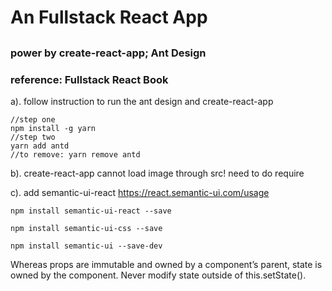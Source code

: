 # An Fullstack React App
##
### power by create-react-app; Ant Design
### reference: Fullstack React Book

a). follow instruction to run the ant design and create-react-app
```
//step one
npm install -g yarn
//step two
yarn add antd
//to remove: yarn remove antd
```
b). create-react-app cannot load image through src! need to do require

c). add semantic-ui-react
https://react.semantic-ui.com/usage
```
npm install semantic-ui-react --save

npm install semantic-ui-css --save

npm install semantic-ui --save-dev
```
Whereas props are immutable and owned by a component’s parent, state is owned by the component.
Never modify state outside of this.setState(). 
